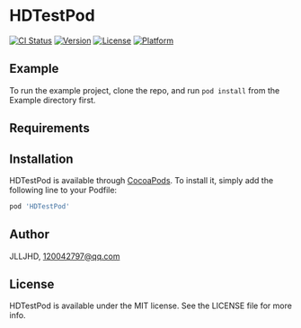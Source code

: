 # HDTestPod

[![CI Status](https://img.shields.io/travis/JLLJHD/HDTestPod.svg?style=flat)](https://travis-ci.org/JLLJHD/HDTestPod)
[![Version](https://img.shields.io/cocoapods/v/HDTestPod.svg?style=flat)](https://cocoapods.org/pods/HDTestPod)
[![License](https://img.shields.io/cocoapods/l/HDTestPod.svg?style=flat)](https://cocoapods.org/pods/HDTestPod)
[![Platform](https://img.shields.io/cocoapods/p/HDTestPod.svg?style=flat)](https://cocoapods.org/pods/HDTestPod)

## Example

To run the example project, clone the repo, and run `pod install` from the Example directory first.

## Requirements

## Installation

HDTestPod is available through [CocoaPods](https://cocoapods.org). To install
it, simply add the following line to your Podfile:

```ruby
pod 'HDTestPod'
```

## Author

JLLJHD, 120042797@qq.com

## License

HDTestPod is available under the MIT license. See the LICENSE file for more info.

